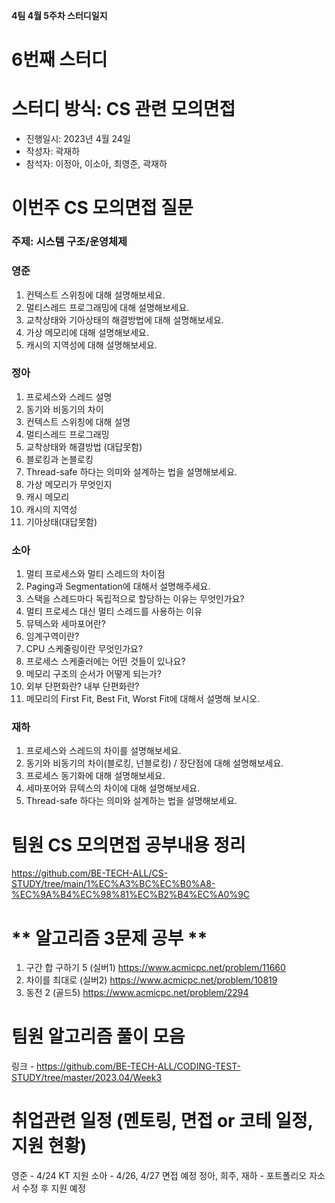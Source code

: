 **4팀 4월 5주차 스터디일지**

# 6번째 스터디
# **스터디 방식: CS 관련 모의면접**

- 진행일시: 2023년 4월 24일
- 작성자: 곽재하
- 참석자: 이정아, 이소아, 최영준, 곽재하


# **이번주 CS 모의면접 질문**

### 주제: 시스템 구조/운영체제

### 영준
1. 컨텍스트 스위칭에 대해 설명해보세요.
2. 멀티스레드 프로그래밍에 대해 설명해보세요.
3. 교착상태와 기아상태의 해결방법에 대해 설명해보세요.
4. 가상 메모리에 대해 설명해보세요.
5. 캐시의 지역성에 대해 설명해보세요.

### 정아
1. 프로세스와 스레드 설명
2. 동기와 비동기의 차이
  3. 컨텍스트 스위칭에 대해 설명
4. 멀티스레드 프로그래밍
5. 교착상태와 해결방법 (대답못함)
6. 블로킹과 논블로킹
7. Thread-safe 하다는 의미와 설계하는 법을 설명해보세요.
8. 가상 메모리가 무엇인지
9. 캐시 메모리
10. 캐시의 지역성
11. 기아상태(대답못함)

 ### 소아
1. 멀티 프로세스와 멀티 스레드의 차이점
2. Paging과 Segmentation에 대해서 설명해주세요.
3. 스택을 스레드마다 독립적으로 할당하는 이유는 무엇인가요?
4. 멀티 프로세스 대신 멀티 스레드를 사용하는 이유
5. 뮤텍스와 세마포어란?
6. 임계구역이란?
7. CPU 스케줄링이란 무엇인가요?
8. 프로세스 스케줄러에는 어떤 것들이 있나요?
9. 메모리 구조의 순서가 어떻게 되는가?
10. 외부 단편화란? 내부 단편화란?
11. 메모리의 First Fit, Best Fit, Worst Fit에 대해서 설명해 보시오.

### 재하
1. 프로세스와 스레드의 차이를 설명해보세요.
2. 동기와 비동기의 차이(블로킹, 넌블로킹) / 장단점에 대해 설명해보세요.
3. 프로세스 동기화에 대해 설명해보세요.
4. 세마포어와 뮤텍스의 차이에 대해 설명해보세요.
5. Thread-safe 하다는 의미와 설계하는 법을 설명해보세요.

# **팀원 CS 모의면접 공부내용 정리**
https://github.com/BE-TECH-ALL/CS-STUDY/tree/main/1%EC%A3%BC%EC%B0%A8-%EC%9A%B4%EC%98%81%EC%B2%B4%EC%A0%9C

# ** 알고리즘 3문제 공부 ** 
1. 구간 합 구하기 5 (실버1) https://www.acmicpc.net/problem/11660
2. 차이를 최대로 (실버2) https://www.acmicpc.net/problem/10819
3. 동전 2 (골드5) https://www.acmicpc.net/problem/2294

# **팀원 알고리즘 풀이 모음**

링크 - https://github.com/BE-TECH-ALL/CODING-TEST-STUDY/tree/master/2023.04/Week3

# 취업관련 일정 (멘토링, 면접 or 코테 일정, 지원 현황)
영준 - 4/24 KT 지원
소아 - 4/26, 4/27 면접 예정
정아, 희주, 재하 - 포트폴리오 자소서 수정 후 지원 예정
